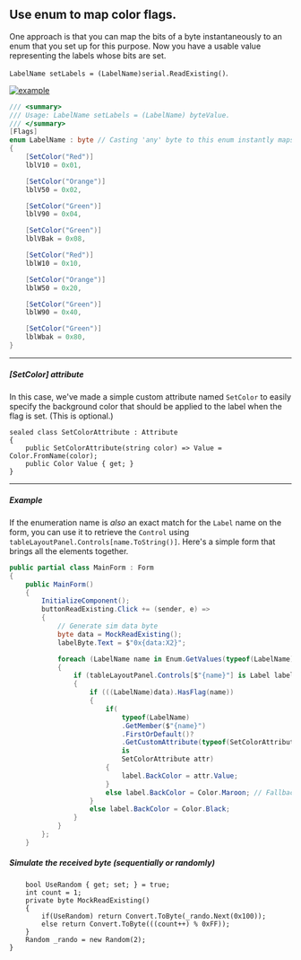 ## Use enum to map color flags.

One approach is that you can map the bits of a byte instantaneously to an enum that you set up for this purpose. Now you have a usable value representing the labels whose bits are set.

`LabelName setLabels = (LabelName)serial.ReadExisting()`.

[![example][1]][1]

```csharp
/// <summary>
/// Usage: LabelName setLabels = (LabelName) byteValue.
/// </summary>
[Flags]
enum LabelName : byte // Casting 'any' byte to this enum instantly maps the bits. 
{
    [SetColor("Red")]
    lblV10 = 0x01,

    [SetColor("Orange")]
    lblV50 = 0x02,

    [SetColor("Green")]
    lblV90 = 0x04,

    [SetColor("Green")]
    lblVBak = 0x08,

    [SetColor("Red")]
    lblW10 = 0x10,

    [SetColor("Orange")]
    lblW50 = 0x20,

    [SetColor("Green")]
    lblW90 = 0x40,

    [SetColor("Green")]
    lblWbak = 0x80,
}
```

___
##### [SetColor] attribute

In this case, we've made a simple custom attribute named `SetColor` to easily specify the background color that should be applied to the label when the flag is set. (This is optional.)

```
sealed class SetColorAttribute : Attribute
{
    public SetColorAttribute(string color) => Value = Color.FromName(color);
    public Color Value { get; }
}
```
___

##### Example

If the enumeration name is _also_ an exact match for the `Label` name on the form, you can use it to retrieve the `Control` using `tableLayoutPanel.Controls[name.ToString()]`. Here's a simple form that brings all the elements together.

```csharp
public partial class MainForm : Form
{
    public MainForm()
    {
        InitializeComponent();
        buttonReadExisting.Click += (sender, e) =>
        {
            // Generate sim data byte
            byte data = MockReadExisting();
            labelByte.Text = $"0x{data:X2}";

            foreach (LabelName name in Enum.GetValues(typeof(LabelName)))
            {
                if (tableLayoutPanel.Controls[$"{name}"] is Label label)
                {
                    if (((LabelName)data).HasFlag(name))
                    {
                        if(
                            typeof(LabelName)
                            .GetMember($"{name}")
                            .FirstOrDefault()?
                            .GetCustomAttribute(typeof(SetColorAttribute))
                            is
                            SetColorAttribute attr)
                        {
                            label.BackColor = attr.Value;
                        }
                        else label.BackColor = Color.Maroon; // Fallback
                    }
                    else label.BackColor = Color.Black;
                }
            }
        };
    }
```
##### Simulate the received byte (sequentially or randomly)
```
    bool UseRandom { get; set; } = true;
    int count = 1;
    private byte MockReadExisting()
    {
        if(UseRandom) return Convert.ToByte(_rando.Next(0x100));
        else return Convert.ToByte(((count++) % 0xFF));
    }
    Random _rando = new Random(2);
}
```


  [1]: https://i.stack.imgur.com/bfJs1.png